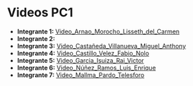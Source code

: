 # Videos PC1

- **Integrante 1:** [Video_Arnao_Morocho_Lisseth_del_Carmen](https://youtu.be/qE7oKJBIxws)
- **Integrante 2:**
- **Integrante 3:** [Video_Castañeda_Villanueva_Miguel_Anthony](https://youtu.be/2WpsMcrgLLg)
- **Integrante 4:** [Video_Castillo_Velez_Fabio_Nolo](https://youtu.be/y8gh1GzXkxA&t)
- **Integrante 5:** [Video_Garcia_Isuiza_Rai_Victor](https://youtu.be/ucRQfQAAph0)
- **Integrante 6:** [Video_Núñez_Ramos_Luis_Enrique](https://youtu.be/l2K_8hCqgyY)
- **Integrante 7:** [Video_Mallma_Pardo_Telesforo](https://youtu.be/D4JXbOgEqhw) 
